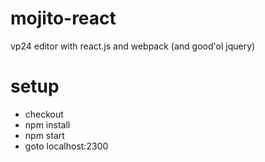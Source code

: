 # mojito-react
vp24 editor with react.js and webpack (and good'ol jquery)

# setup
- checkout
- npm install
- npm start
- goto localhost:2300